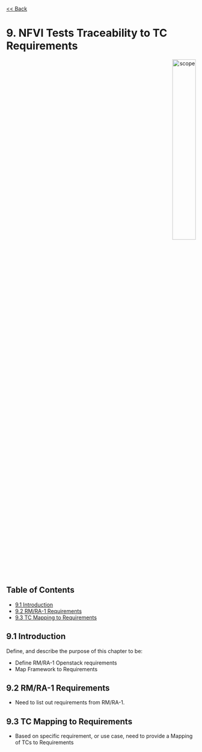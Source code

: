 [<< Back](../)

# 9. NFVI Tests Traceability to TC Requirements
<p align="right"><img src="../figures/bogo_ifo.png" alt="scope" title="Scope" width="35%"/></p>

## Table of Contents
* [9.1 Introduction](#9.1)
* [9.2 RM/RA-1 Requirements](#9.2)
* [9.3 TC Mapping to Requirements](#9.3)

<a name="9.1"></a>
## 9.1 Introduction

Define, and describe the purpose of this chapter to be:

- Define RM/RA-1 Openstack requirements
- Map Framework to Requirements

<a name="9.2"></a>
## 9.2 RM/RA-1 Requirements

- Need to list out requirements from RM/RA-1.  

<a name="9.3"></a>
## 9.3 TC Mapping to Requirements

- Based on specific requirement, or use case, need to provide a Mapping of TCs to Requirements
